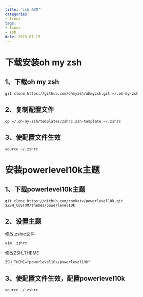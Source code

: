 ```yaml
---
title: "zsh 配置"
categories:
- linux
tags:
- linux
- zsh
date: 2023-01-19
---
```


# 下载安装oh my zsh
## 1、下载oh my zsh
```
git clone https://github.com/ohmyzsh/ohmyzsh.git ~/.oh-my-zsh
```

## 2、复制配置文件
```
cp ~/.oh-my-zsh/templates/zshrc.zsh-template ~/.zshrc
```

## 3、使配置文件生效
```
source ~/.zshrc
```

# 安装powerlevel10k主题
## 1、下载powerlevel10k主题
```
git clone https://github.com/romkatv/powerlevel10k.git $ZSH_CUSTOM/themes/powerlevel10k
```
## 2、设置主题
修改.zshrc文件
```
vim .zshrc 
```
修改ZSH_THEME
```
ZSH_THEME="powerlevel10k/powerlevel10k"
```

## 3、使配置文件生效，配置powerlevel10k
```
source ~/.zshrc
```